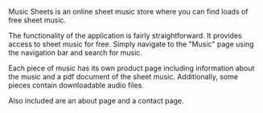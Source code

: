 Music Sheets is an online sheet music store where you can find loads of free sheet music.

The functionality of the application is fairly straightforward. It provides access to sheet music for free. Simply navigate to the "Music" page using the navigation bar and search for music.

Each piece of music has its own product page including information about the music and a pdf document of the sheet music. Additionally, some pieces contain downloadable audio files.

Also included are an about page and a contact page.